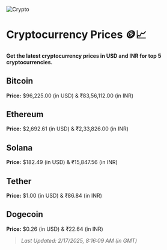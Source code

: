 
![Crypto](https://www.techguide.com.au/wp-content/uploads/2020/11/crypto3.jpeg)

# Cryptocurrency Prices 🪙📈

#### Get the latest cryptocurrency prices in USD and INR for top 5 cryptocurrencies.

## Bitcoin

**Price:** $96,225.00 (in USD) & ₹83,56,112.00 (in INR)

## Ethereum

**Price:** $2,692.61 (in USD) & ₹2,33,826.00 (in INR)

## Solana

**Price:** $182.49 (in USD) & ₹15,847.56 (in INR)

## Tether

**Price:** $1.00 (in USD) & ₹86.84 (in INR)

## Dogecoin

**Price:** $0.26 (in USD) & ₹22.64 (in INR)

> _Last Updated: 2/17/2025, 8:16:09 AM (in GMT)_
